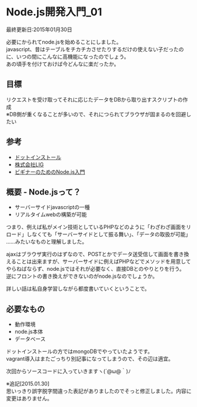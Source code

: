 # Node.js開発入門_01
最終更新日:2015年01月30日

  
必要にかられてnode.jsを始めることにしました。  
javascript、昔はテーブルをチカチカさせたりするだけの使えない子だったのに、いつの間にこんなに高機能になったのでしょう。  
あの頃手を付けておけば今どんなに楽だったか。  
  
## 目標  
リクエストを受け取ってそれに応じたデータをDBから取り出すスクリプトの作成  
※DB側が重くなることが多いので、それにつられてブラウザが固まるのを回避したい  
  
## 参考  
 - [ドットインストール](http://dotinstall.com/lessons/basic_nodejs)  
 - [株式会社LIG](http://liginc.co.jp/web/programming/node-js/85318)  
 - [ビギナーのためのNode.js入門](http://libro.tuyano.com/index2?id=1115003)  
  
## 概要 - Node.jsって？  
  
 - サーバーサイドjavascriptの一種  
 - リアルタイムwebの構築が可能  
  
つまり、例えば私がメイン技術としているPHPなどのように「わざわざ画面をリロード」しなくても「サーバーサイドとして振る舞い」、「データの取扱が可能」  
……みたいなものと理解しました。  
  
ajaxはブラウザ実行のはずなので、POSTとかでデータ送受信して画面を書き換えることは出来ますが、サーバーサイドに例えばPHPなどでメソッドを用意してやらねばならず、node.jsではそれが必要なく、直接DBとのやりとりを行う。  
逆にフロントの書き換えができないのがnode.jsなのでしょうか。  
  
詳しい話は私自身学習しながら都度書いていくということで。  
  
## 必要なもの  
  
 - 動作環境  
 - node.js本体  
 - データベース  
  
ドットインストールの方ではmongoDBでやっていたようです。  
vagrant導入はまたごっちり別記事になってしまうので、その辺は適宜。  
  
次回からソースコードに入っていきますヽ(´@ω@｀)ﾉ  
  
※追記[2015.01.30]  
思いっきり誤字脱字間違った表記がありましたのでそっと修正しました。内容に変更はありません。  
